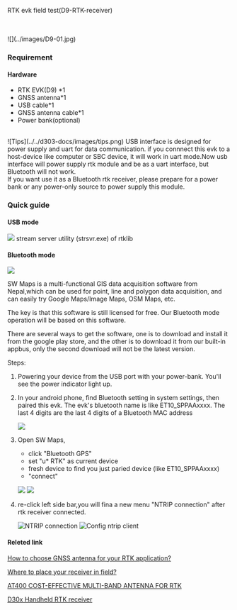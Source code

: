<span class="markdown-body-normal-header">RTK evk field test(D9-RTK-receiver)
</span>
<br>

<br>
<br>
![](../images/D9-01.jpg) 

### Requirement

#### Hardware
* RTK EVK(D9) *1
* GNSS antenna*1
* USB cable*1
* GNSS antenna cable*1
* Power bank(optional)

<br>
![Tips](../../d303-docs/images/tips.png)
USB interface is designed for power supply and uart for data communication.
if you connnect this evk to a host-device like computer or SBC device, it will 
work in uart mode.Now usb interface will power supply rtk module and be as a uart
interface, but Bluetooth will not work.

<br>
If you want use it as a Bluetooth rtk receiver, please prepare for a power bank
or any power-only source to power supply this module.

### Quick guide

#### USB mode


 ![](../images/str-d9.png)
 stream server utility (strsvr.exe) of rtklib






#### Bluetooth mode

![](../images/sw-map-0.png)

SW Maps is a multi-functional GIS data acquisition software from Nepal,which can be used for point, line and polygon data acquisition, and can easily try Google Maps/Image Maps, OSM Maps, etc. 

The key is that this software is still licensed for free.
Our Bluetooth mode operation will be based on this software.

There are several ways to get the software, one is to download and install it from the google play store, and the other is to download it from our built-in appbus, only the second download will not be the latest version.
 
Steps:
1. Powering your device from the USB port with your power-bank. You'll see the power indicator light up.  

2. In your android phone, find Bluetooth setting in system settings, then paired this evk. The evk's bluetooth name is like ET10_SPPAAxxxx. The last 4 digits are the last 4 digits of a Bluetooth MAC address 

   ![](../images/sw-d9-1.png)

3. Open SW Maps, 
   - click "Bluetooth GPS"
   - set "u* RTK" as current device 
   - fresh device to find you just paried device (like ET10_SPPAAxxxx) 
   - "connect" 
   
   ![](../images/sw-d9-3.png)  ![](../images/sw-d9-5.png)


4. re-click left side bar,you will fina a new menu "NTRIP connection" after rtk receiver connected. 

   ![NTRIP connection](../images/sw-d9-6.png)  ![Config ntrip client](../images/sw-d9-7.png) 

   


   
   
   
   
   
#### Releted link  
 [How to choose GNSS antenna for your RTK application?](../../d303-docs/common/choice-of-antenna) 

 
 [Where to place your receiver in field?](../../d303-docs/common/about-rtk/#where-to-place-your-rtk-receiver) 

 
 [AT400 COST-EFFECTIVE MULTI-BAND ANTENNA FOR RTK](https://www.datagnss.com/products/at400-multi-band-antenna-for-rtk) 
 
 
 [D30x Handheld RTK receiver](../../d303-docs/)



